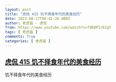 ```yaml
---
layout: post
title: "虎侃 415 饥不择食年代的美食经历"
date: 2023-08-17T06:41:26.000Z
author: 老虎庙 · 虎侃
from: https://www.youtube.com/watch?v=f9R0P1r6JgY
tags: [ 老虎庙 ]
comments: True
categories: [ 老虎庙 ]
---
```

<!--1692254486000-->
[虎侃 415 饥不择食年代的美食经历](https://www.youtube.com/watch?v=f9R0P1r6JgY)
------

<div>
饥不择食年代的美食经历
</div>
